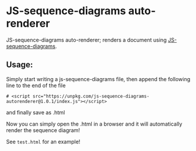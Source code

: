 # JS-sequence-diagrams auto-renderer

JS-sequence-diagrams auto-renderer; renders a document using [JS-sequence-diagrams](https://bramp.github.io/js-sequence-diagrams/).

## Usage:

Simply start writing a js-sequence-diagrams file, then append the following line to the end of the file

```
# <script src="https://unpkg.com/js-sequence-diagrams-autorenderer@1.0.1/index.js"></script>
```

and finally save as .html

Now you can simply open the .html in a browser and it will automatically render the sequence diagram!

See `test.html` for an example!
